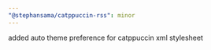 ```yaml
---
"@stephansama/catppuccin-rss": minor
---
```


added auto theme preference for catppuccin xml stylesheet
